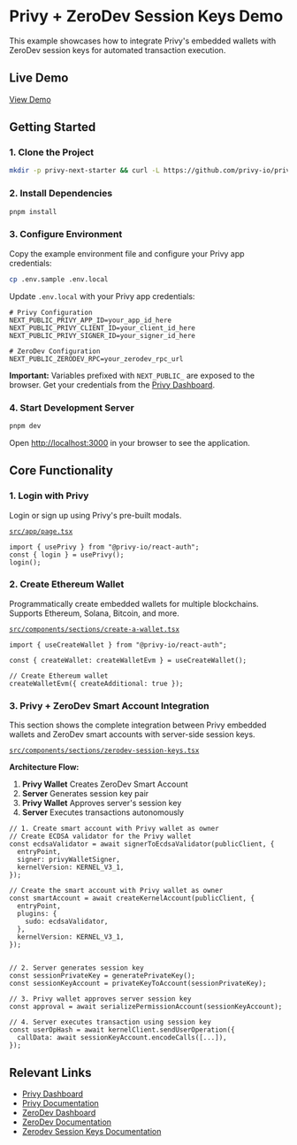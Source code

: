 # Privy + ZeroDev Session Keys Demo

This example showcases how to integrate Privy's embedded wallets with ZeroDev session keys for automated transaction execution.

## Live Demo

[View Demo]({{DEPLOY_URL}})

## Getting Started

### 1. Clone the Project

```bash
mkdir -p privy-next-starter && curl -L https://github.com/privy-io/privy-examples/archive/main.tar.gz | tar -xz --strip=2 -C privy-next-starter privy-examples-main/privy-next-starter && cd privy-next-starter
```

### 2. Install Dependencies

```bash
pnpm install
```

### 3. Configure Environment

Copy the example environment file and configure your Privy app credentials:

```bash
cp .env.sample .env.local
```

Update `.env.local` with your Privy app credentials:

```env
# Privy Configuration
NEXT_PUBLIC_PRIVY_APP_ID=your_app_id_here
NEXT_PUBLIC_PRIVY_CLIENT_ID=your_client_id_here
NEXT_PUBLIC_PRIVY_SIGNER_ID=your_signer_id_here

# ZeroDev Configuration
NEXT_PUBLIC_ZERODEV_RPC=your_zerodev_rpc_url
```

**Important:** Variables prefixed with `NEXT_PUBLIC_` are exposed to the browser. Get your credentials from the [Privy Dashboard](https://dashboard.privy.io).

### 4. Start Development Server

```bash
pnpm dev
```

Open [http://localhost:3000](http://localhost:3000) in your browser to see the application.

## Core Functionality

### 1. Login with Privy

Login or sign up using Privy's pre-built modals.

[`src/app/page.tsx`](./src/app/page.tsx)

```tsx
import { usePrivy } from "@privy-io/react-auth";
const { login } = usePrivy();
login();
```

### 2. Create Ethereum Wallet

Programmatically create embedded wallets for multiple blockchains. Supports Ethereum, Solana, Bitcoin, and more.

[`src/components/sections/create-a-wallet.tsx`](./src/components/sections/create-a-wallet.tsx)

```tsx
import { useCreateWallet } from "@privy-io/react-auth";

const { createWallet: createWalletEvm } = useCreateWallet();

// Create Ethereum wallet
createWalletEvm({ createAdditional: true });
```

### 3. Privy + ZeroDev Smart Account Integration

This section shows the complete integration between Privy embedded wallets and ZeroDev smart accounts with server-side session keys.

[`src/components/sections/zerodev-session-keys.tsx`](./src/components/sections/zerodev-session-keys.tsx)

**Architecture Flow:**

1. **Privy Wallet** Creates ZeroDev Smart Account
2. **Server** Generates session key pair
3. **Privy Wallet** Approves server's session key
4. **Server** Executes transactions autonomously

```tsx
// 1. Create smart account with Privy wallet as owner
// Create ECDSA validator for the Privy wallet
const ecdsaValidator = await signerToEcdsaValidator(publicClient, {
  entryPoint,
  signer: privyWalletSigner,
  kernelVersion: KERNEL_V3_1,
});

// Create the smart account with Privy wallet as owner
const smartAccount = await createKernelAccount(publicClient, {
  entryPoint,
  plugins: {
    sudo: ecdsaValidator,
  },
  kernelVersion: KERNEL_V3_1,
});


// 2. Server generates session key
const sessionPrivateKey = generatePrivateKey();
const sessionKeyAccount = privateKeyToAccount(sessionPrivateKey);

// 3. Privy wallet approves server session key
const approval = await serializePermissionAccount(sessionKeyAccount);

// 4. Server executes transaction using session key
const userOpHash = await kernelClient.sendUserOperation({
  callData: await sessionKeyAccount.encodeCalls([...]),
});
```

## Relevant Links

- [Privy Dashboard](https://dashboard.privy.io)
- [Privy Documentation](https://docs.privy.io)
- [ZeroDev Dashboard](https://dashboard.zerodev.app/)
- [ZeroDev Documentation](https://docs.zerodev.app/)
- [Zerodev Session Keys Documentation](https://docs.zerodev.app/sdk/permissions/intro)
